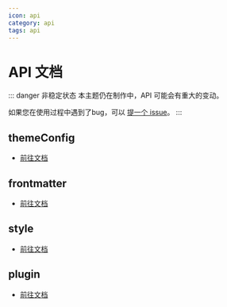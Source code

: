 ```yaml
---
icon: api
category: api
tags: api
---
```


# API 文档

::: danger 非稳定状态
本主题仍在制作中，API 可能会有重大的变动。

如果您在使用过程中遇到了bug，可以 [提一个 issue](https://github.com/Mister-Hope/vuepress-theme-hope/issues)。
:::

## themeConfig

- [前往文档](themeConfig.md)

## frontmatter

- [前往文档](page.md)

## style

- [前往文档](stylus.md)

## plugin

- [前往文档](plugin/readme.md)
